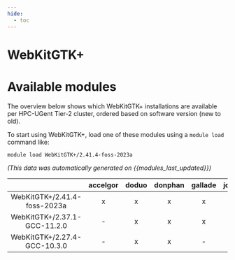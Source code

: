 ```yaml
---
hide:
  - toc
---
```


WebKitGTK+
==========

# Available modules


The overview below shows which WebKitGTK+ installations are available per HPC-UGent Tier-2 cluster, ordered based on software version (new to old).

To start using WebKitGTK+, load one of these modules using a `module load` command like:

```shell
module load WebKitGTK+/2.41.4-foss-2023a
```

*(This data was automatically generated on {{modules_last_updated}})*  

| |accelgor|doduo|donphan|gallade|joltik|shinx|
| :---: | :---: | :---: | :---: | :---: | :---: | :---: |
|WebKitGTK+/2.41.4-foss-2023a|x|x|x|x|x|x|
|WebKitGTK+/2.37.1-GCC-11.2.0|-|x|x|x|-|-|
|WebKitGTK+/2.27.4-GCC-10.3.0|-|x|x|-|-|-|
